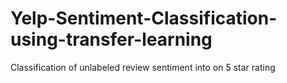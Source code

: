 # Yelp-Sentiment-Classification-using-transfer-learning
Classification of unlabeled review sentiment into on 5 star rating 

